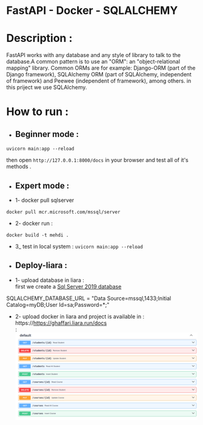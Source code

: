 # FastAPI - Docker - SQLALCHEMY

# Description : 

FastAPI works with any database and any style of library to talk to the database.A common pattern is to use an "ORM": an "object-relational mapping" library.
Common ORMs are for example: Django-ORM (part of the Django framework), SQLAlchemy ORM (part of SQLAlchemy, independent of framework) and Peewee (independent of framework), among others.
in this priject we use SQLAlchemy.

# How to run :
+ ## Beginner mode : 
```
uvicorn main:app --reload
```
then open ``` http://127.0.0.1:8000/docs ``` in your browser and test all of it's methods .

+ ## Expert mode :

+ 1- docker pull sqlserver
```
docker pull mcr.microsoft.com/mssql/server
```
+ 2- docker run :
```
docker build -t mehdi .
```
+ 3_ test in local system : ``` uvicorn main:app --reload ```


+ ## Deploy-liara :

+ 1- upload database in liara : 
<br> first we create a [Sql Server 2019 database](https://console.liara.ir/databases/create) 

SQLALCHEMY_DATABASE_URL  =  "Data Source=mssql,1433;Initial Catalog=myDB;User Id=sa;Password=*;"

+ 2- upload docker in liara and project is available in  : https://https://ghaffari.liara.run/docs
<br> :
![img](image/output.png)


